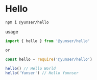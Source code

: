 # Hello

```shell
npm i @yunser/hello
```

usage

```js
import { hello } from '@yunser/hello'

or

const hello = require('@yunser/hello')

hello() // Hello World
hello('Yunser') // Hello Yunnser
```
